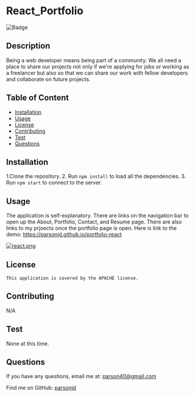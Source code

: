 # React_Portfolio
  ![Badge](https://img.shields.io/badge/License-APACHE-blue.svg)
  ## Description
  Being a web developer means being part of a community. We all need a place to share our projects not only if we're applying for jobs or working as a freelancer but also so that we can share our work with fellow developers and collaborate on future projects.
## Table of Content
- [Installation](#installation)
- [Usage](#usage)
- [License](./LICENSE-APACHE.md)
- [Contributing](#contributing)
- [Test](#Test)
- [Questions](#questions)
## Installation
  1.Clone the repository.  2.  Run `npm install` to load all the dependencies.  3.  Run `npm start` to connect to the server.
## Usage
  The application is self-explanatory.  There are links on the navigation bar to open up the About, Portfolio, Contact, and Resume page.  There are also links to my prjoects once the portfolio page is open.  Here is link to the demo: https://parsonjd.github.io/portfolio-react
  
  [![react.png](https://i.postimg.cc/mrg2wSVr/react.png)](https://postimg.cc/18bQRwkx)
## License
    This application is covered by the APACHE license.
## Contributing
  N/A
## Test
  None at this time.
## Questions
If you have any questions, email me at: parson40@gmail.com 
  
  Find me on GitHub: [parsonjd](https://github.com/parsonjd)
